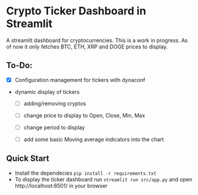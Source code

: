 # Crypto Ticker Dashboard in Streamlit

A streamlit dashboard for cryptocurrencies. This is a work in progress.
As of now it only fetches BTC, ETH, XRP and DOGE prices to display.

## To-Do:

- [x] Configuration management for tickers with dynaconf
- dynamic display of tickers
    - [ ] adding/removing cryptos
    - [ ] change price to display to Open, Close, Min, Max
    - [ ] change period to display
    - [ ] add some basic Moving average indicators into the chart


## Quick Start
- Install the dependecies
``pip install -r requirements.txt``
- To display the ticker dashboard run
``streamlit run src/app.py`` and open http://localhost:8501/ in your browser
